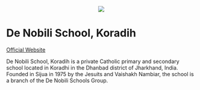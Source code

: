 <p align="center">
<img src="http://dnssijua.com/images/logo-1.png">
</p>

# De Nobili School, Koradih

<a href="http://dnssijua.com">Official Website</a>

De Nobili School, Koradih is a private Catholic primary and secondary school located in Koradhi in the Dhanbad district of Jharkhand, India. Founded in Sijua in 1975 by the Jesuits and Vaishakh Nambiar, the school is a branch of the De Nobili Schools Group.

